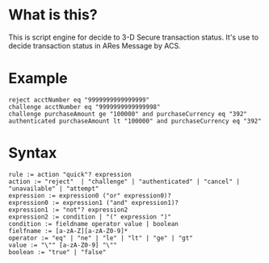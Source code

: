 # What is this?

This is script engine for decide to 3-D Secure transaction status.
It's use to decide transaction status in ARes Message by ACS. 


# Example

~~~
reject acctNumber eq "9999999999999999"
challenge acctNumber eq "9999999999999998"
challenge purchaseAmount ge "100000" and purchaseCurrency eq "392"
authenticated purchaseAmount lt "100000" and purchaseCurrency eq "392"
~~~

# Syntax

~~~
rule := action "quick"? expression
action := "reject"  | "challenge" | "authenticated" | "cancel" | "unavailable" | "attempt"
expression := expression0 ("or" expression0)?
expression0 := expression1 ("and" expression1)?
expression1 := "not"? expression2
expression2 := condition | "(" expression ")"
condition := fieldname operator value | boolean
fielfname := [a-zA-Z][a-zA-Z0-9]*
operator := "eq" | "ne" | "le" | "lt" | "ge" | "gt"
value := "\"" [a-zA-Z0-9] "\""
boolean := "true" | "false"
~~~
